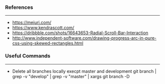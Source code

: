 ### References

---

- https://mejuri.com/
- https://www.kendrascott.com/
- https://dribbble.com/shots/16643653-Radial-Scroll-Bar-Interaction
- http://www.independent-software.com/drawing-progress-arc-in-pure-css-using-skewed-rectangles.html

### Useful Commands

---

- Delete all branches locally execpt master and development
  git branch | grep -v "develop" | grep -v "master" | xargs git branch -D
